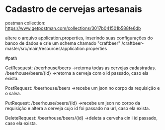 ﻿# Cadastro de cervejas artesanais


postman collection: https://www.getpostman.com/collections/3017b041501b588fe6db

altere o arquivo application.properties, inserindo suas configurações do banco de dados e crie um schema chamado "craftbeer"
/craftbeer-master/src/main/resources/application.properties


#path

GetResquest:
/beerhouse/beers	->retorna todas as cervejas cadastradas.
/beerhouse/beers/{id}	->retorna a cerveja com o id passado, caso ela exista.

PostRequest:
/beerhouse/beers	->recebe um json no corpo da requisição e o salva.

PutRequest:
/beerhouse/beers/{id}	->recebe um json no corpo da requisição e altera a cerveja cujo id foi passado na url, caso ela exista.

DeleteRequest:
/beerhouse/beers/{id}	->deleta a cerveha cin i id passado, caso ela exista.

